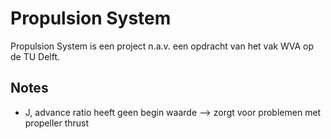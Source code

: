 # Propulsion System
Propulsion System is een project n.a.v. een opdracht van het vak WVA op de TU Delft.

## Notes
- J, advance ratio heeft geen begin waarde --> zorgt voor problemen met propeller thrust

